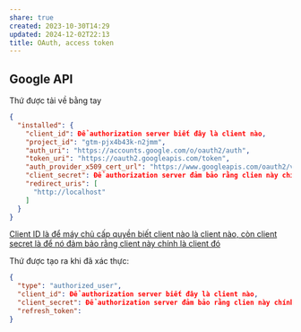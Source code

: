 ```yaml
---
share: true
created: 2023-10-30T14:29
updated: 2024-12-02T22:13
title: OAuth, access token
---
```

## Google API
Thứ được tải về bằng tay
```json
{
  "installed": {
    "client_id": Để authorization server biết đây là client nào,
    "project_id": "gtm-pjx4b43k-n2jmm",
    "auth_uri": "https://accounts.google.com/o/oauth2/auth",
    "token_uri": "https://oauth2.googleapis.com/token",
    "auth_provider_x509_cert_url": "https://www.googleapis.com/oauth2/v1/certs",
    "client_secret": Để authorization server đảm bảo rằng clien này chính là client đó,
    "redirect_uris": [
      "http://localhost"
    ]
  }
}
```
[Client ID là để máy chủ cấp quyền biết client nào là client nào, còn client secret là để nó đảm bảo rằng client này chính là client đó](./X%C3%A1c%20th%E1%BB%B1c,%20c%E1%BA%A5p%20ph%C3%A9p/Client%20ID%20l%C3%A0%20%C4%91%E1%BB%83%20m%C3%A1y%20ch%E1%BB%A7%20c%E1%BA%A5p%20quy%E1%BB%81n%20bi%E1%BA%BFt%20client%20n%C3%A0o%20l%C3%A0%20client%20n%C3%A0o,%20c%C3%B2n%20client%20secret%20l%C3%A0%20%C4%91%E1%BB%83%20n%C3%B3%20%C4%91%E1%BA%A3m%20b%E1%BA%A3o%20r%E1%BA%B1ng%20client%20n%C3%A0y%20ch%C3%ADnh%20l%C3%A0%20client%20%C4%91%C3%B3.md)

Thứ được tạo ra khi đã xác thực:
```json
{
  "type": "authorized_user",
  "client_id": Để authorization server biết đây là client nào,
  "client_secret": Để authorization server đảm bảo rằng clien này chính là client đó,
  "refresh_token": 
}
```
